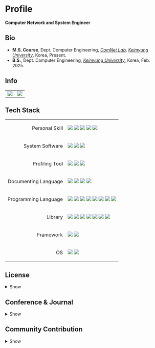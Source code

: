 # Profile

**Computer Network and System Engineer**

## Bio

- **M.S. Course**, Dept. Computer Engineering, *[ComNet Lab](https://comnet.kmu.ac.kr), [Keimyung University](https://www.kmu.ac.kr)*, Korea, Present.
- **B.S.**, Dept. Computer Engineering, *[Keimyung University](https://www.kmu.ac.kr)*, Korea, Feb. 2025.

## Info

<table>
  <tr>
    <td><img src="https://github-readme-stats.vercel.app/api/top-langs/?username=elecbug&layout=compact&langs_count=8&theme=dark"/></td>
    <td><img src="https://github-readme-stats.vercel.app/api?username=elecbug&count_private=true&show_icons=true&rank_icon=github&theme=dark&include_all_commits=true"/></td>
  </tr>
</table>

## Tech Stack

<table>
  <tr>
    <td><p align=right>Personal Skill</p></td>
    <td><div>
      <img src="https://img.shields.io/badge/Networking-00629B?style=plastic&logo=ieee&logoColor=white"></img>
      <img src="https://img.shields.io/badge/P2P-0078D7?style=plastic&logo=ipfs&logoColor=white"></img>
      <img src="https://img.shields.io/badge/Blockchain-121D33?style=plastic&logo=blockchaindotcom&logoColor=white"></img>
      <img src="https://img.shields.io/badge/Kademlia-A9008F?style=plastic&logo=ipfs&logoColor=white"></img>
      <img src="https://img.shields.io/badge/GossipSub-00A98F?style=plastic&logo=ipfs&logoColor=white"></img>
    </div></td>
  </tr>
  <tr>
    <td><p align=right>System Software</p></td>
    <td><div>
      <img src="https://img.shields.io/badge/Git-EE4C2C?style=plastic&logo=git&logoColor=white"></img>
      <img src="https://img.shields.io/badge/Docker-2496ED?style=plastic&logo=docker&logoColor=white"></img>
      <img src="https://img.shields.io/badge/MySQL-4479A1?style=plastic&logo=mysql&logoColor=white"></img>
    </div></td>
  </tr>
  <tr>
    <td><p align=right>Profiling Tool</p></td>
    <td><div>
      <img src="https://img.shields.io/badge/Prometheus-E6522C?style=plastic&logo=prometheus&logoColor=white"></img>
      <img src="https://img.shields.io/badge/Grafana-F46800?style=plastic&logo=grafana&logoColor=white"></img>
      <img src="https://img.shields.io/badge/Wireshark-1679A7?style=plastic&logo=wireshark&logoColor=white"></img>
    </div></td>
  </tr>
  <tr>
    <td><p align=right>Documenting Language</p></td>
    <td><div>
      <img src="https://img.shields.io/badge/Markdown-000000?style=plastic&logo=markdown&logoColor=white"></img>
      <img src="https://img.shields.io/badge/LaTeX-008080?style=plastic&logo=latex&logoColor=white"></img>
      <img src="https://img.shields.io/badge/HTML-E34F26?style=plastic&logo=html5&logoColor=white"></img>
      <img src="https://img.shields.io/badge/CSS-663399?style=plastic&logo=css&logoColor=white"></img>
    </div></td>
  </tr>
  <tr>
    <td><p align=right>Programming Language</p></td>
    <td><div>
      <img src="https://img.shields.io/badge/C-A8B9CC?style=plastic&logo=c&logoColor=white"></img>
      <img src="https://img.shields.io/badge/C++-00599C?style=plastic&logo=cplusplus&logoColor=white"></img>
      <img src="https://img.shields.io/badge/C%23-239120?style=plastic&logo=dotnet&logoColor=white"></img>
      <img src="https://img.shields.io/badge/Java-007396?style=plastic&logo=openjdk&logoColor=white"></img>
      <img src="https://img.shields.io/badge/Python-3776AB?style=plastic&logo=python&logoColor=white"></img>
      <img src="https://img.shields.io/badge/Go-00ADD8?style=plastic&logo=go&logoColor=white"></img>
      <img src="https://img.shields.io/badge/Rust-000000?style=plastic&logo=rust&logoColor=white"></img>
      <img src="https://img.shields.io/badge/Javascript-F7DF1E?style=plastic&logo=javascript&logoColor=white"></img>
    </div></td>
  </tr>
  <tr>
    <td><p align=right>Library</p></td>
    <td><div>
      <img src="https://img.shields.io/badge/OpenSSL-721412?style=plastic&logo=openssl&logoColor=white"></img>
      <img src="https://img.shields.io/badge/NetworkX-3776AB?style=plastic&logo=python&logoColor=white"></img>
      <img src="https://img.shields.io/badge/NumPy-013243?style=plastic&logo=numpy&logoColor=white"></img>
      <img src="https://img.shields.io/badge/SciPy-8CAAE6?style=plastic&logo=scipy&logoColor=white"></img>
      <img src="https://img.shields.io/badge/Pandas-AA8CE6?style=plastic&logo=pandas&logoColor=white"></img>
      <img src="https://img.shields.io/badge/Matplot-E68CAA?style=plastic&logo=python&logoColor=white"></img>
      <img src="https://img.shields.io/badge/libp2p-00ADD8?style=plastic&logo=ipfs&logoColor=white"></img>
    </div></td>
  </tr>
  <tr>
    <td><p align=right>Framework</p></td>
    <td><div>
      <img src="https://img.shields.io/badge/.NET-512BD4?style=plastic&logo=dotnet&logoColor=white"></img>
      <img src="https://img.shields.io/badge/Node.js-5FA04E?style=plastic&logo=node.js&logoColor=white"></img>
    </div></td>
  </tr>
  <tr>
    <td><p align=right>OS</p></td>
    <td><div>
      <img src="https://img.shields.io/badge/Linux-2E2E2E?style=plastic&logo=linux&logoColor=white"></img>
      <img src="https://img.shields.io/badge/Ubuntu-DD4814?style=plastic&logo=ubuntu&logoColor=white"></img>
    </div></td>
  </tr>
</table>

## License

<details>
<summary>Show</summary>

- 정보처리기사, 한국산업인력공단(HRDK), Sep. 12, 2025.
- 정보·컴퓨터 교원 자격증 2급, 대한민국 교육부, Feb. 18, 2025.
- 승강기기능사, 한국산업인력공단(HRDK), Jun. 21, 2019.
- 전기기능사, 한국산업인력공단(HRDK), Dec. 12, 2018.

</details>

## Conference & Journal

<details>
<summary>Show</summary>

- **이성욱**, 주홍택, **"K-P2PLab: P2P 네트워크 토폴로지 분석을 위한 테스트베드 및 분석 플랫폼 개발,"** *KNOM Review,* vol. 27, no. 2, pp. 40-48, Dec. 2024.
  - [doi:10.22670/knom.2024.27.2.40](https://doi.org/10.22670/knom.2024.27.2.40).
- **이성욱**, 김형엽, 김승민, 주홍택, **"GossipSub Protocol 기반 P2P 네트워크에서 통신 지연시간이 브로드캐스트 효율성에 미치는 영향분석,"** *2025 통신망운용관리 학술대회,* Daejeon, Korea, pp. 12-16, Apr. 2025.
  - [Online](http://dpnm.postech.ac.kr/papers/KNOM/25/KNOM2025_proceedings.pdf).
- **S. Lee**, H. Kim, S. Kim and H. Ju, **"An Analysis of the Impact of Network Delay and Churn on Broadcast Efficiency in GossipSub-based P2P Networks,"** *2025 25th Asia-Pacific Network Operations and Management Symposium (APNOMS),* Kaohsiung, Taiwan, pp. 1-4, Sep. 2025.
  - [doi: 10.23919/APNOMS67058.2025.11181302](https://doi.org/10.23919/APNOMS67058.2025.11181302).
- **S. Lee**, H. Kim, S. Kim and H. Ju, **"K-P2PLab: A Scalable Docker Swarm-Based Testbed for Peer-to-Peer Topology Analysis,"** *2025 25th Asia-Pacific Network Operations and Management Symposium (APNOMS),* Kaohsiung, Taiwan, pp. 1-4, Sep. 2025.
  - [doi: 10.23919/APNOMS67058.2025.11181317](https://doi.org/10.23919/APNOMS67058.2025.11181317).

</details>

## Community Contribution

<details>
<summary>Show</summary>

- **Docker Korea Translation Project**
  - Maintainer of [Docker Korea](https://github.com/docker-ko/docker-ko.github.io), translating Docker official documentation into Korean to support local developers.
- **KMU Developer Group Save**
  - Maintainer of [KMU Developer Group Save](https://github.com/kmu-save), online study group for development at Keimyung University.

</details>

<!--
## Award

<details>
<summary>Show</summary>

- 창의 IT 경진대회, 프로그램 해커톤 - 우수상, 계명대학교, Oct. 22, 2022.
- 국가우수장학금(이공계), 과학기술정보통신부, Oct. 31, 2023
- 인공지능 소프트웨어 경진대회, AI 프로그램 - 대상, 계명대학교, Sep. 09, 2024
- 창립 125주년 기념 대학생 에세이 대회, 자연공학분야 - 우수상, 계명대학교, Dec. 06, 2024.

</details>
-->
